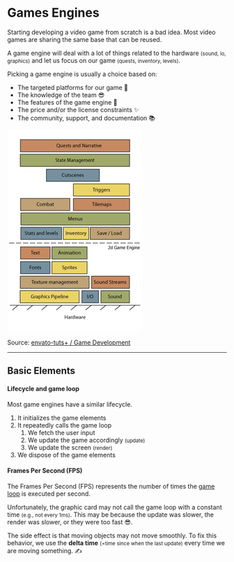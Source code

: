 # Games Engines

<div class="row row-cols-lg-2"><div>

Starting developing a video game from scratch is a bad idea. Most video games are sharing the same base that can be reused.

A game engine will deal with a lot of things related to the hardware <small>(sound, io, graphics)</small> and let us focus on our game <small>(quests, inventory, levels)</small>.

Picking a game engine is usually a choice based on:

* The targeted platforms for our game 🧐
* The knowledge of the team 😎
* The features of the game engine 🚀
* The price and/or the license constraints ✨
* The community, support, and documentation 📚

</div><div class="text-center">

![Game engine](_images/architecture.png)

Source: [envato-tuts+ / Game Development](https://gamedevelopment.tutsplus.com/)
</div></div>

<hr class="sep-both">

## Basic Elements

<div class="row row-cols-lg-2"><div>

#### Lifecycle and game loop

Most game engines have a similar lifecycle. 

1. It initializes the game elements
2. It repeatedly calls the game loop
   1. We fetch the user input
   2. We update the game accordingly <small>(update)</small>
   3. We update the screen <small>(render)</small>
3. We dispose of the game elements
</div><div>

#### Frames Per Second (FPS)

The Frames Per Second (FPS) represents the number of times the [game loop](#lifecycle-and-game-loop) is executed per second.

Unfortunately, the graphic card may not call the game loop with a constant time <small>(e.g., not every 1ms)</small>. This may be because the update was slower, the render was slower, or they were too fast 😎.

The side effect is that moving objects may not move smoothly. To fix this behavior, we use the **delta time** <small>(=time since when the last update)</small> every time we are moving something. ✍️
</div></div>